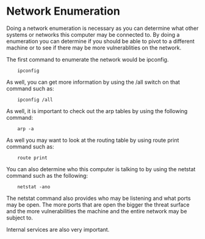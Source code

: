 # Network Enumeration

Doing a network enumeration is necessary as you can determine what other systems or networks this computer may be connected to. By doing a enumeration you can determine if you should be able to pivot to a different machine or to see if there may be more vulnerablities on the network.

The first command to enumerate the network would be ipconfig.
```
    ipconfig
```
As well, you can get more information by using the /all switch on that command such as:
```
    ipconfig /all
```
As well, it is important to check out the arp tables by using the following command:
```
    arp -a
```
As well you may want to look at the routing table by using route print command such as:
```
    route print
```
You can also determine who this computer is talking to by using the netstat command such as the following:
```
    netstat -ano
```
The netstat command also provides who may be listening and what ports may be open. The more ports that are open the bigger the threat surface and the more vulnerabilities the machine and the entire network may be subject to.

Internal services are also very important.
